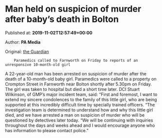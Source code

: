 
# Man held on suspicion of murder after baby’s death in Bolton

Published at: **2019-11-02T12:57:49+00:00**

Author: **PA Media**

Original: [the Guardian](https://www.theguardian.com/uk-news/2019/nov/02/man-held-on-suspicion-of-after-babys-death-in-bolton)


        Paramedics called to Farnworth on Friday to reports of an unresponsive 10-month-old girl
      
A 22-year-old man has been arrested on suspicion of murder after the death of a 10-month-old baby girl.
Paramedics were called to a property on Crompton Street in Farnworth near Bolton shortly after 5.30pm on Friday. The girl was taken to hospital but died a short time later.
DCI Stuart Wilkinson, of GMP’s major incident team, said: “First and foremost, I want to extend my sincere condolences to the family of this little girl, who are being supported at this incredibly difficult time by specially trained officers.
“The investigation team is determined to understand how and why this little girl died, and we have arrested a man on suspicion of murder who will be questioned by detectives later today.
“We will be continuing with inquiries throughout the days and weeks ahead and I would encourage anyone who has information to please contact police.”
